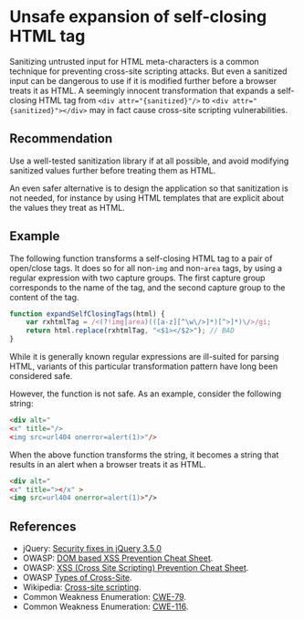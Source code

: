 # Unsafe expansion of self-closing HTML tag
Sanitizing untrusted input for HTML meta-characters is a common technique for preventing cross-site scripting attacks. But even a sanitized input can be dangerous to use if it is modified further before a browser treats it as HTML. A seemingly innocent transformation that expands a self-closing HTML tag from `<div attr="{sanitized}"/>` to `<div attr="{sanitized}"></div>` may in fact cause cross-site scripting vulnerabilities.


## Recommendation
Use a well-tested sanitization library if at all possible, and avoid modifying sanitized values further before treating them as HTML.

An even safer alternative is to design the application so that sanitization is not needed, for instance by using HTML templates that are explicit about the values they treat as HTML.


## Example
The following function transforms a self-closing HTML tag to a pair of open/close tags. It does so for all non-`img` and non-`area` tags, by using a regular expression with two capture groups. The first capture group corresponds to the name of the tag, and the second capture group to the content of the tag.


```javascript
function expandSelfClosingTags(html) {
	var rxhtmlTag = /<(?!img|area)(([a-z][^\w\/>]*)[^>]*)\/>/gi;
	return html.replace(rxhtmlTag, "<$1></$2>"); // BAD
}

```
While it is generally known regular expressions are ill-suited for parsing HTML, variants of this particular transformation pattern have long been considered safe.

However, the function is not safe. As an example, consider the following string:


```html
<div alt="
<x" title="/>
<img src=url404 onerror=alert(1)>"/>

```
When the above function transforms the string, it becomes a string that results in an alert when a browser treats it as HTML.


```html
<div alt="
<x" title="></x" >
<img src=url404 onerror=alert(1)>"/>

```

## References
* jQuery: [Security fixes in jQuery 3.5.0](https://blog.jquery.com/2020/04/10/jquery-3-5-0-released/)
* OWASP: [DOM based XSS Prevention Cheat Sheet](https://cheatsheetseries.owasp.org/cheatsheets/DOM_based_XSS_Prevention_Cheat_Sheet.html).
* OWASP: [XSS (Cross Site Scripting) Prevention Cheat Sheet](https://cheatsheetseries.owasp.org/cheatsheets/Cross_Site_Scripting_Prevention_Cheat_Sheet.html).
* OWASP [Types of Cross-Site](https://owasp.org/www-community/Types_of_Cross-Site_Scripting).
* Wikipedia: [Cross-site scripting](http://en.wikipedia.org/wiki/Cross-site_scripting).
* Common Weakness Enumeration: [CWE-79](https://cwe.mitre.org/data/definitions/79.html).
* Common Weakness Enumeration: [CWE-116](https://cwe.mitre.org/data/definitions/116.html).

